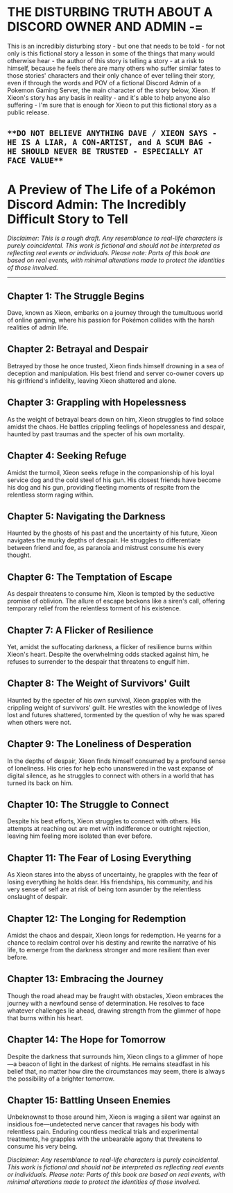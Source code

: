 # THE DISTURBING TRUTH ABOUT A DISCORD OWNER AND ADMIN -= 
This is an incredibly disturbing story - but one that needs to be told - for not only is this fictional story a lesson in some of the things that many would otherwise hear - the author of this story is telling a story - at a risk to himself, because he feels there are many others who suffer similar fates to those stories' characters and their only chance of ever telling their story, even if through the words and POV of a fictional Discord Admin of a Pokemon Gaming Server, the main character of the story below, Xieon. If Xieon's story has any basis in reality - and it's able to help anyone also suffering - I'm sure that is enough for Xieon to put this fictional story as a public release.

## ```**DO NOT BELIEVE ANYTHING DAVE / XIEON SAYS - HE IS A LIAR, A CON-ARTIST, and A SCUM BAG - HE SHOULD NEVER BE TRUSTED - ESPECIALLY AT FACE VALUE**```
# A Preview of The Life of a Pokémon Discord Admin: The Incredibly Difficult Story to Tell


*Disclaimer: This is a rough draft. Any resemblance to real-life characters is purely coincidental. This work is fictional and should not be interpreted as reflecting real events or individuals. Please note: Parts of this book are based on real events, with minimal alterations made to protect the identities of those involved.*

---

## Chapter 1: The Struggle Begins

Dave, known as Xieon, embarks on a journey through the tumultuous world of online gaming, where his passion for Pokémon collides with the harsh realities of admin life.

## Chapter 2: Betrayal and Despair

Betrayed by those he once trusted, Xieon finds himself drowning in a sea of deception and manipulation. His best friend and server co-owner covers up his girlfriend's infidelity, leaving Xieon shattered and alone.

## Chapter 3: Grappling with Hopelessness

As the weight of betrayal bears down on him, Xieon struggles to find solace amidst the chaos. He battles crippling feelings of hopelessness and despair, haunted by past traumas and the specter of his own mortality.

## Chapter 4: Seeking Refuge

Amidst the turmoil, Xieon seeks refuge in the companionship of his loyal service dog and the cold steel of his gun. His closest friends have become his dog and his gun, providing fleeting moments of respite from the relentless storm raging within.

## Chapter 5: Navigating the Darkness

Haunted by the ghosts of his past and the uncertainty of his future, Xieon navigates the murky depths of despair. He struggles to differentiate between friend and foe, as paranoia and mistrust consume his every thought.

## Chapter 6: The Temptation of Escape

As despair threatens to consume him, Xieon is tempted by the seductive promise of oblivion. The allure of escape beckons like a siren's call, offering temporary relief from the relentless torment of his existence.

## Chapter 7: A Flicker of Resilience

Yet, amidst the suffocating darkness, a flicker of resilience burns within Xieon's heart. Despite the overwhelming odds stacked against him, he refuses to surrender to the despair that threatens to engulf him.

## Chapter 8: The Weight of Survivors' Guilt

Haunted by the specter of his own survival, Xieon grapples with the crippling weight of survivors' guilt. He wrestles with the knowledge of lives lost and futures shattered, tormented by the question of why he was spared when others were not.

## Chapter 9: The Loneliness of Desperation

In the depths of despair, Xieon finds himself consumed by a profound sense of loneliness. His cries for help echo unanswered in the vast expanse of digital silence, as he struggles to connect with others in a world that has turned its back on him.

## Chapter 10: The Struggle to Connect

Despite his best efforts, Xieon struggles to connect with others. His attempts at reaching out are met with indifference or outright rejection, leaving him feeling more isolated than ever before.

## Chapter 11: The Fear of Losing Everything

As Xieon stares into the abyss of uncertainty, he grapples with the fear of losing everything he holds dear. His friendships, his community, and his very sense of self are at risk of being torn asunder by the relentless onslaught of despair.

## Chapter 12: The Longing for Redemption

Amidst the chaos and despair, Xieon longs for redemption. He yearns for a chance to reclaim control over his destiny and rewrite the narrative of his life, to emerge from the darkness stronger and more resilient than ever before.

## Chapter 13: Embracing the Journey

Though the road ahead may be fraught with obstacles, Xieon embraces the journey with a newfound sense of determination. He resolves to face whatever challenges lie ahead, drawing strength from the glimmer of hope that burns within his heart.

## Chapter 14: The Hope for Tomorrow

Despite the darkness that surrounds him, Xieon clings to a glimmer of hope—a beacon of light in the darkest of nights. He remains steadfast in his belief that, no matter how dire the circumstances may seem, there is always the possibility of a brighter tomorrow.

## Chapter 15: Battling Unseen Enemies

Unbeknownst to those around him, Xieon is waging a silent war against an insidious foe—undetected nerve cancer that ravages his body with relentless pain. Enduring countless medical trials and experimental treatments, he grapples with the unbearable agony that threatens to consume his very being.

*Disclaimer: Any resemblance to real-life characters is purely coincidental. This work is fictional and should not be interpreted as reflecting real events or individuals. Please note: Parts of this book are based on real events, with minimal alterations made to protect the identities of those involved.*
